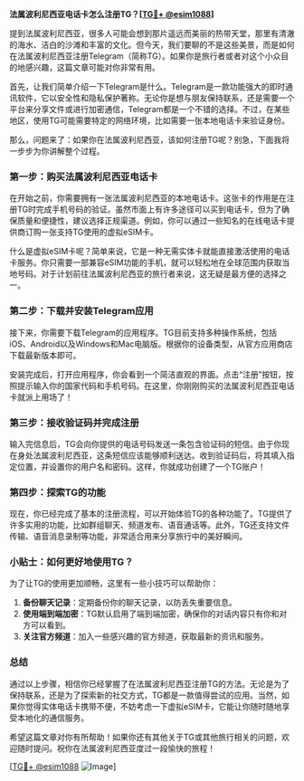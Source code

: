 **法属波利尼西亚电话卡怎么注册TG？[[TG💪+ @esim1088](https://t.me/s/esim1088)]**

提到法属波利尼西亚，很多人可能会想到那片遥远而美丽的热带天堂，那里有清澈的海水、洁白的沙滩和丰富的文化。但今天，我们要聊的不是这些美景，而是如何在法属波利尼西亚注册Telegram（简称TG）。如果你是旅行者或者对这个小众目的地感兴趣，这篇文章可能对你非常有用。

首先，让我们简单介绍一下Telegram是什么。Telegram是一款功能强大的即时通讯软件，它以安全性和隐私保护著称。无论你是想与朋友保持联系，还是需要一个平台来分享文件或进行加密通信，Telegram都是一个不错的选择。不过，在某些地区，使用TG可能需要特定的网络环境，比如需要一张本地电话卡来验证身份。

那么，问题来了：如果你在法属波利尼西亚，该如何注册TG呢？别急，下面我将一步步为你讲解整个过程。

### 第一步：购买法属波利尼西亚电话卡

在开始之前，你需要拥有一张法属波利尼西亚的本地电话卡。这张卡的作用是在注册TG时完成手机号码的验证。虽然市面上有许多途径可以买到电话卡，但为了确保质量和便捷性，建议选择正规渠道。例如，你可以通过一些知名的在线电话卡提供商订购一张支持TG使用的虚拟eSIM卡。

什么是虚拟eSIM卡呢？简单来说，它是一种无需实体卡就能直接激活使用的电话卡服务。你只需要一部兼容eSIM功能的手机，就可以轻松地在全球范围内获取当地号码。对于计划前往法属波利尼西亚的旅行者来说，这无疑是最方便的选择之一。

### 第二步：下载并安装Telegram应用

接下来，你需要下载Telegram的应用程序。TG目前支持多种操作系统，包括iOS、Android以及Windows和Mac电脑版。根据你的设备类型，从官方应用商店下载最新版本即可。

安装完成后，打开应用程序，你会看到一个简洁直观的界面。点击“注册”按钮，按照提示输入你的国家代码和手机号码。在这里，你刚刚购买的法属波利尼西亚电话卡就派上用场了！

### 第三步：接收验证码并完成注册

输入完信息后，TG会向你提供的电话号码发送一条包含验证码的短信。由于你现在身处法属波利尼西亚，这条短信应该能够顺利送达。收到验证码后，将其填入指定位置，并设置你的用户名和密码。这样，你就成功创建了一个TG账户！

### 第四步：探索TG的功能

现在，你已经完成了基本的注册流程，可以开始体验TG的各种功能了。TG提供了许多实用的功能，比如群组聊天、频道发布、语音通话等。此外，TG还支持文件传输、语音消息录制等功能，非常适合用来分享旅行中的美好瞬间。

### 小贴士：如何更好地使用TG？

为了让TG的使用更加顺畅，这里有一些小技巧可以帮助你：

1. **备份聊天记录**：定期备份你的聊天记录，以防丢失重要信息。
2. **使用端到端加密**：TG默认启用了端到端加密，确保你的对话内容只有你和对方可以看到。
3. **关注官方频道**：加入一些感兴趣的官方频道，获取最新的资讯和服务。

### 总结

通过以上步骤，相信你已经掌握了在法属波利尼西亚注册TG的方法。无论是为了保持联系，还是为了探索新的社交方式，TG都是一款值得尝试的应用。当然，如果你觉得实体电话卡携带不便，不妨考虑一下虚拟eSIM卡，它能让你随时随地享受本地化的通信服务。

希望这篇文章对你有所帮助！如果你还有其他关于TG或其他旅行相关的问题，欢迎随时提问。祝你在法属波利尼西亚度过一段愉快的旅程！

[[TG💪+ @esim1088](https://t.me/s/esim1088) ![Image](https://i.postimg.cc/4NQfJmqS/Snipaste-2025-05-13-00-14-12.png)]